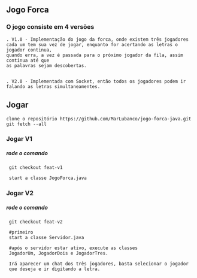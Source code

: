 ## Jogo Forca

### O jogo consiste em 4 versões

    . V1.0 - Implementação do jogo da forca, onde existem três jogadores
    cada um tem sua vez de jogar, enquanto for acertando as letras o jogador continua,
    quando erra, a vez é passada para o próximo jogador da fila, assim continua até que
    as palavras sejam descobertas.
    
    
    . V2.0 - Implementada com Socket, então todos os jogadores podem ir falando as letras simultaneamentes.
    
## Jogar 
    clone o repositório https://github.com/MarLubanco/jogo-forca-java.git
    git fetch --all
### Jogar V1
    
##### rode o comando
     git checkout feat-v1
     
     start a classe JogoForca.java
     

### Jogar V2
    
##### rode o comando
     git checkout feat-v2
     
     #primeiro
     start a classe Servidor.java
     
     #após o servidor estar ativo, execute as classes
     JogadorUm, JogadorDois e JogadorTres.
     
     Irá aparecer um chat dos três jogadores, basta selecionar o jogador
     que deseja e ir digitando a letra.
     